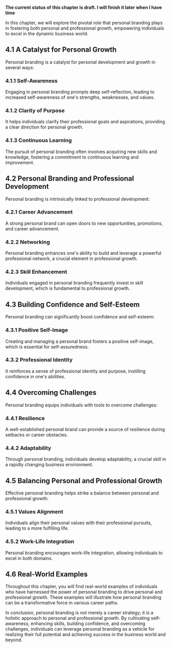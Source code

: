 **The current status of this chapter is draft. I will finish it later when I have time**

In this chapter, we will explore the pivotal role that personal branding plays in fostering both personal and professional growth, empowering individuals to excel in the dynamic business world.

4.1 A Catalyst for Personal Growth
----------------------------------

Personal branding is a catalyst for personal development and growth in several ways:

### 4.1.1 Self-Awareness

Engaging in personal branding prompts deep self-reflection, leading to increased self-awareness of one's strengths, weaknesses, and values.

### 4.1.2 Clarity of Purpose

It helps individuals clarify their professional goals and aspirations, providing a clear direction for personal growth.

### 4.1.3 Continuous Learning

The pursuit of personal branding often involves acquiring new skills and knowledge, fostering a commitment to continuous learning and improvement.

4.2 Personal Branding and Professional Development
--------------------------------------------------

Personal branding is intrinsically linked to professional development:

### 4.2.1 Career Advancement

A strong personal brand can open doors to new opportunities, promotions, and career advancement.

### 4.2.2 Networking

Personal branding enhances one's ability to build and leverage a powerful professional network, a crucial element in professional growth.

### 4.2.3 Skill Enhancement

Individuals engaged in personal branding frequently invest in skill development, which is fundamental to professional growth.

4.3 Building Confidence and Self-Esteem
---------------------------------------

Personal branding can significantly boost confidence and self-esteem:

### 4.3.1 Positive Self-Image

Creating and managing a personal brand fosters a positive self-image, which is essential for self-assuredness.

### 4.3.2 Professional Identity

It reinforces a sense of professional identity and purpose, instilling confidence in one's abilities.

4.4 Overcoming Challenges
-------------------------

Personal branding equips individuals with tools to overcome challenges:

### 4.4.1 Resilience

A well-established personal brand can provide a source of resilience during setbacks or career obstacles.

### 4.4.2 Adaptability

Through personal branding, individuals develop adaptability, a crucial skill in a rapidly changing business environment.

4.5 Balancing Personal and Professional Growth
----------------------------------------------

Effective personal branding helps strike a balance between personal and professional growth:

### 4.5.1 Values Alignment

Individuals align their personal values with their professional pursuits, leading to a more fulfilling life.

### 4.5.2 Work-Life Integration

Personal branding encourages work-life integration, allowing individuals to excel in both domains.

4.6 Real-World Examples
-----------------------

Throughout this chapter, you will find real-world examples of individuals who have harnessed the power of personal branding to drive personal and professional growth. These examples will illustrate how personal branding can be a transformative force in various career paths.

In conclusion, personal branding is not merely a career strategy; it is a holistic approach to personal and professional growth. By cultivating self-awareness, enhancing skills, building confidence, and overcoming challenges, individuals can leverage personal branding as a vehicle for realizing their full potential and achieving success in the business world and beyond.

